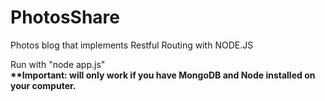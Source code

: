 # PhotosShare
Photos blog that implements Restful Routing with NODE.JS <br/>

Run with "node app.js"<br/>
<strong>**Important: will only work if you have MongoDB and Node installed on your computer.</strong> 

